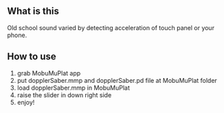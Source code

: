 ## What is this
Old school sound varied by detecting acceleration of touch panel or your phone.

## How to use
1. grab MobuMuPlat app
2. put dopplerSaber.mmp and dopplerSaber.pd file at MobuMuPlat folder
3. load dopplerSaber.mmp in MobuMuPlat
4. raise the slider in down right side
5. enjoy!
